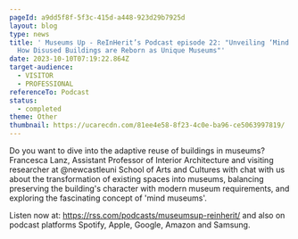 ```yaml
---
pageId: a9dd5f8f-5f3c-415d-a448-923d29b7925d
layout: blog
type: news
title: ' Museums Up - ReInHerit’s Podcast episode 22: "Unveiling ‘Mind Museums’:
  How Disused Buildings are Reborn as Unique Museums"'
date: 2023-10-10T07:19:22.864Z
target-audience:
  - VISITOR
  - PROFESSIONAL
referenceTo: Podcast
status:
  - completed
theme: Other
thumbnail: https://ucarecdn.com/81ee4e58-8f23-4c0e-ba96-ce5063997819/
---
```

Do you want to dive into the adaptive reuse of buildings in museums? Francesca Lanz, Assistant Professor of Interior Architecture and visiting researcher at @newcastleuni School of Arts and Cultures with chat with us about the transformation of existing spaces into museums, balancing preserving the building's character with modern museum requirements, and exploring the fascinating concept of 'mind museums'.

Listen now at: https://rss.com/podcasts/museumsup-reinherit/ and also on podcast platforms Spotify, Apple, Google, Amazon and Samsung.